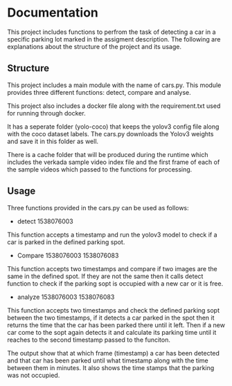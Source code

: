 # Documentation

This project includes functions to perfrom the task of detecting a car in a specific parking lot marked in the assigment description. The following are explanations about the structure of the project and its usage.



## Structure

This project includes a main module with the name of cars.py. This module provides three different functions: detect, compare and analyse. 

This project also includes a docker file along with the requirement.txt used for running through docker.

It has a seperate folder (yolo-coco) that keeps the yolov3 config file along with the coco dataset labels. The cars.py downloads the Yolov3 weights and save it in this folder as well.

There is a cache folder that will be produced during the runtime which includes the verkada sample video index file and the first frame of each of the sample videos which passed to the functions for processing.

## Usage

Three functions provided in the cars.py can be used as follows:

- detect 1538076003

This function accepts a timestamp and run the yolov3 model to check if a car is parked in the defined parking spot.

- Compare 1538076003 1538076083

This function accepts two timestamps and compare if two images are the same in the defined spot. If they are not the same then it calls detect function to check if the parking sopt is occupied with a new car or it is free. 

- analyze 1538076003 1538076083

This function accepts two timestamps and check the defined parking sopt between the two timestamps, if it detects a car parked in the spot then it returns the time that the car has been parked there until it left. Then if a new car come to the sopt again detects it and calculate its parking time until it reaches to the second timestamp passed to the funciton. 

The output show that at which frame (timestamp) a car has been detected and that car has been parked until what timestamp along with the time between them in minutes. It also shows the time stamps that the parking was not occupied.

